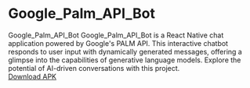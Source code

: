 # Google_Palm_API_Bot
Google_Palm_API_Bot Google_Palm_API_Bot is a React Native chat application powered by Google's PALM API. This interactive chatbot responds to user input with dynamically generated messages, offering a glimpse into the capabilities of generative language models. Explore the potential of AI-driven conversations with this project.  
[Download APK](https://drive.google.com/file/d/1yPJl4I6Cx04SJoIOhnbCiOhYYF75D02c/view?usp=drivesdk)
